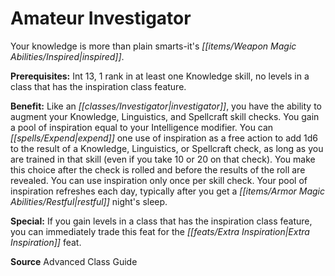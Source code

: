 ﻿---
cssclass: [feats]

---
# Amateur Investigator

Your knowledge is more than plain smarts-it's _[[items/Weapon Magic Abilities/Inspired|inspired]]_.

**Prerequisites:** Int 13, 1 rank in at least one Knowledge skill, no levels in a class that has the inspiration class feature.

**Benefit:** Like an _[[classes/Investigator|investigator]]_, you have the ability to augment your Knowledge, Linguistics, and Spellcraft skill checks. You gain a pool of inspiration equal to your Intelligence modifier. You can _[[spells/Expend|expend]]_ one use of inspiration as a free action to add 1d6 to the result of a Knowledge, Linguistics, or Spellcraft check, as long as you are trained in that skill (even if you take 10 or 20 on that check). You make this choice after the check is rolled and before the results of the roll are revealed. You can use inspiration only once per skill check. Your pool of inspiration refreshes each day, typically after you get a _[[items/Armor Magic Abilities/Restful|restful]]_ night's sleep.

**Special:** If you gain levels in a class that has the inspiration class feature, you can immediately trade this feat for the _[[feats/Extra Inspiration|Extra Inspiration]]_ feat.

**Source** Advanced Class Guide